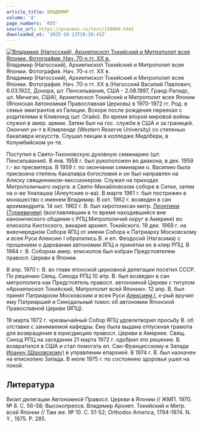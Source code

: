 ```yaml
---
article_title: ВЛАДИМИР
volume: '8'
page_numbers: '655'
source_url: https://pravenc.ru/text/159060.html
downloaded_at: '2025-10-13T10:30:41Z'
---
```


[![Владимир (Нагосский), Архиепископ Токийский и Митрополит всея Японии. Фотография. Нач. 70-х гг. XX в.](https://pravenc.ru/data/907/463/1234/i200.jpg "Кликните для увеличения картинки")](https://pravenc.ru/data/907/463/1234/i400.jpg)Владимир (Нагосский), Архиепископ Токийский и Митрополит всея Японии. Фотография. Нач. 70-х гг. XX в.  
Владимир (Нагосский), Архиепископ Токийский и Митрополит всея Японии. Фотография. Нач. 70-х гг. XX в.(Нагосский Василий Павлович; 6.03.1922, Донора, шт. Пенсильвания, США - 2.08.1997, Гранд-Рапидс, шт. Мичиган, США), Архиепископ Токийский и Митрополит всея Японии (Японская Автономная Православная Церковь) в 1970-1972 гг. Род. в семье эмигрантов из Галиции. Вскоре после рождения переехал с родителями в Кливленд (шт. Огайо). Во время второй мировой войны служил в амер. армии. Затем был на гос. службе в США и за границей. Окончил ун-т в Кливленде (Western Reserve University) со степенью бакалавра искусств. Слушал лекции в колледже Мидлбери, в Колумбийском ун-те.

Поступил в Свято-Тихоновскую духовную семинарию (шт. Пенсильвания). В янв. 1958 г. был рукоположен во диакона, в дек. 1959 г.- во пресвитера. В 1959 г. по окончании семинарии о. Василию была присвоена степень бакалавра богословия и он был направлен на Аляску священником-миссионером. Служил на приходах Митрополичьего округа: в Свято-Михайловском соборе в Ситке, затем на о-ве Уналашка (Алеутские о-ва). В марте 1961 г. был пострижен в монашество с именем Владимир. В окт. 1962 г. возведен в сан архимандрита. 14 окт. 1962 г. В. был хиротонисан митр. [Леонтием (Туркевичем)](<https://pravenc.ru/text/Леонтием (Туркевичем).html>) (возглавлявшим в то время находившийся вне канонического общения с РПЦ Митрополичий округ в Америке) во епископа Киотоского, викария архиеп. Токийского. 19 дек. 1969 г. на внеочередном Соборе ЯПЦ от имени Собора к Патриарху Московскому и всея Руси Алексию I обратились В. и еп. Феодосий (Нагасима) с прошением о даровании автономии ЯПЦ и принятии их в клир РПЦ. В 1964 г. В. Собором амер. епископов был избран Предстоятелем правосл. Церкви в Японии.

В апр. 1970 г. В. во главе японской церковной делегации посетил СССР. По решению Свящ. Синода РПЦ 10 апр. В. был возведен в сан митрополита как Предстоятель правосл. автономной Церкви с титулом «Архиепископ Токийский, Митрополит всей Японии». 12 апр. В. был принят Патриархом Московским и всея Руси [Алексием I](<https://pravenc.ru/text/Алексием I.html>), к-рый вручил ему Патриарший и Синодальный томос об автономии Японской Православной Церкви (ЯПЦ).

19 марта 1972 г. чрезвычайный Собор ЯПЦ удовлетворил просьбу В. об отставке с занимаемой кафедры. Ему была выдана отпускная грамота для возвращения в юрисдикцию правосл. Церкви в Америке. Свящ. Синод РПЦ на заседании 21 марта 1972 г. одобрил это решение. В. возвратился в США и стал помогать еп. Сан-Францисскому и Запада [Иоанну (Шаховскому)](<https://pravenc.ru/text/Иоанну (Шаховскому).html>) в управлении епархией. В 1974 г. В. был назначен на епископию Запада. В июле 1975 г. по состоянию здоровья ушел на покой.

## Литература

Визит делегации Автономной Правосл. Церкви в Японии // ЖМП. 1970. № 8. С. 56-58; Высокопреосв. Владимир Архиеп. Токийский и Митр. всей Японии // Там же. № 10. С. 51-52; Orthodox America, 1794-1974. N. Y., 1975. P. 285.
